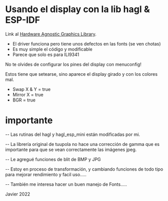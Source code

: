 Usando el display con la lib hagl & ESP-IDF
===

Link al [Hardware Agnostic Graphics Library](https://github.com/tuupola/hagl).

* El driver funciona pero tiene unos defectos en las fonts (se ven chotas)
* Es muy simple el código y modificable
* Parece que solo es para ILI9341

No te olvides de configurar los pines del display con menuconfig!

Estos tiene que setearse, sino aparece el display girado y con los colores mal.

* Swap X & Y = true
* Mirror X = true
* BGR = true

# importante

-- Las rutinas del hagl y hagl_esp_mini están modificadas por mi.

-- La librería original de tuupola no hace una corrección de gamma que es importante para que se vean correctamente las imágenes jpeg.

-- Le agregué funciones de blit de BMP y JPG

-- Estoy en proceso de transformación, y cambiando funciones de todo tipo para mejorar rendimiento y facil uso.....

-- También me interesa hacer un buen manejo de Fonts.....

Javier 2022
